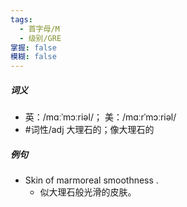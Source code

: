 ```yaml
---
tags:
  - 首字母/M
  - 级别/GRE
掌握: false
模糊: false
---
```

##### 词义
- 英：/mɑːˈmɔːriəl/； 美：/mɑːrˈmɔːriəl/
- #词性/adj  大理石的；像大理石的
##### 例句
- Skin of marmoreal smoothness .
	- 似大理石般光滑的皮肤。
